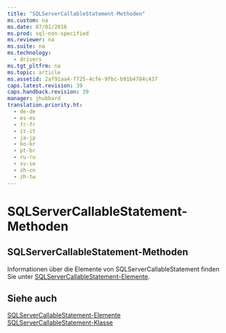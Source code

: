 ```yaml
---
title: "SQLServerCallableStatement-Methoden"
ms.custom: na
ms.date: 07/01/2016
ms.prod: sql-non-specified
ms.reviewer: na
ms.suite: na
ms.technology: 
  - drivers
ms.tgt_pltfrm: na
ms.topic: article
ms.assetid: 2af91aa4-f725-4cfe-9fbc-b91b4784c437
caps.latest.revision: 39
caps.handback.revision: 39
manager: jhubbard
translation.priority.ht: 
  - de-de
  - es-es
  - fr-fr
  - it-it
  - ja-jp
  - ko-kr
  - pt-br
  - ru-ru
  - sv-se
  - zh-cn
  - zh-tw
---
```

# SQLServerCallableStatement-Methoden
    
## SQLServerCallableStatement\-Methoden  
 Informationen über die Elemente von SQLServerCallableStatement finden Sie unter [SQLServerCallableStatement-Elemente](../content/SQLServerCallableStatement-Members.md).  
  
## Siehe auch  
 [SQLServerCallableStatement-Elemente](../content/SQLServerCallableStatement-Members.md)   
 [SQLServerCallableStatement-Klasse](../content/SQLServerCallableStatement-Class.md)  
  
  
